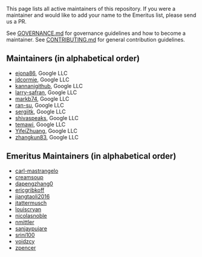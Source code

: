 This page lists all active maintainers of this repository. If you were a
maintainer and would like to add your name to the Emeritus list, please send us a
PR.

See [GOVERNANCE.md](https://github.com/grpc/grpc-community/blob/master/governance.md)
for governance guidelines and how to become a maintainer.
See [CONTRIBUTING.md](https://github.com/grpc/grpc-community/blob/master/CONTRIBUTING.md)
for general contribution guidelines.

## Maintainers (in alphabetical order)
- [ejona86](https://github.com/ejona86), Google LLC
- [jdcormie](https://github.com/jdcormie), Google LLC
- [kannanjgithub](https://github.com/kannanjgithub), Google LLC
- [larry-safran](https://github.com/larry-safran), Google LLC
- [markb74](https://github.com/markb74), Google LLC
- [ran-su](https://github.com/ran-su), Google LLC
- [sergiitk](https://github.com/sergiitk), Google LLC
- [shivaspeaks](https://github.com/shivaspeaks), Google LLC
- [temawi](https://github.com/temawi), Google LLC
- [YifeiZhuang](https://github.com/YifeiZhuang), Google LLC
- [zhangkun83](https://github.com/zhangkun83), Google LLC

## Emeritus Maintainers (in alphabetical order)
- [carl-mastrangelo](https://github.com/carl-mastrangelo)
- [creamsoup](https://github.com/creamsoup)
- [dapengzhang0](https://github.com/dapengzhang0)
- [ericgribkoff](https://github.com/ericgribkoff)
- [jiangtaoli2016](https://github.com/jiangtaoli2016)
- [jtattermusch](https://github.com/jtattermusch)
- [louiscryan](https://github.com/louiscryan)
- [nicolasnoble](https://github.com/nicolasnoble)
- [nmittler](https://github.com/nmittler)
- [sanjaypujare](https://github.com/sanjaypujare)
- [srini100](https://github.com/srini100)
- [voidzcy](https://github.com/voidzcy)
- [zpencer](https://github.com/zpencer)
